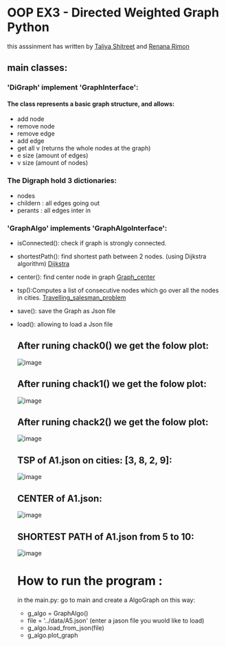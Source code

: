 # OOP EX3 -  Directed Weighted Graph Python 

this asssinment has written by [Taliya Shitreet](https://github.com/taliyashitreet "Profile") and  [Renana Rimon](https://github.com/renanarimon "Profile") <br />

## main classes:

### 'DiGraph' implement 'GraphInterface':
#### The class represents a basic graph structure, and allows:

- add node
- remove node
- remove edge
- add edge
- get all v (returns the whole nodes at the graph)
- e size (amount of edges)
- v size (amount of nodes)
### The Digraph hold  3 dictionaries: 
- nodes 
- childern : all edges going out
- perants : all edges inter in

### 'GraphAlgo' implements 'GraphAlgoInterface':
- isConnected(): check if graph is strongly connected.
- shortestPath(): find shortest path between 2 nodes. (using Dijkstra algorithm) [Dijkstra](https://en.wikipedia.org/wiki/Dijkstra%27s_algorithm)
- center(): find center node in graph
  [Graph_center](https://en.wikipedia.org/wiki/Graph_center)
- tsp():Computes a list of consecutive nodes which go over all the nodes in cities. 
  [Travelling_salesman_problem](https://en.wikipedia.org/wiki/Travelling_salesman_problem)
- save(): save the Graph as Json file
- load(): allowing to load a Json file

  ## After runing chack0() we get the folow plot:<br />
  ![image](https://user-images.githubusercontent.com/77155986/147467181-a152ac5c-d46b-40f1-9013-9b7b7115366c.png)  
  ## After runing chack1() we get the folow plot:<br />
  ![image](https://user-images.githubusercontent.com/77155986/147466445-0ddb8b3f-f310-439a-9bb3-025242032cba.png)
  ## After runing chack2() we get the folow plot:<br />
  ![image](https://user-images.githubusercontent.com/77155986/147466486-bf5bab57-7722-4623-afaf-6f1fc910ad2f.png)

  
  ## TSP of A1.json on cities: [3, 8, 2, 9]:  
  ![image](https://user-images.githubusercontent.com/77155986/147466829-4980e4fa-205a-44db-ba83-b5f941c9d7c3.png)

  ## CENTER of A1.json:  
  ![image](https://user-images.githubusercontent.com/77155986/147466868-994b803b-9986-4f55-afb9-ce5446dede89.png)
  
  ## SHORTEST PATH of A1.json from 5 to 10: 
  ![image](https://user-images.githubusercontent.com/77155986/147466915-755ad505-c81f-40a1-963a-f8c7d8f3bbcc.png)


  # How to run the program : 
  in the main.py: go to main and create a AlgoGraph on this way:<br />
     - g_algo = GraphAlgo() <br />
     - file = '../data/A5.json' (enter a jason file you wuold like to load) <br />
     - g_algo.load_from_json(file) <br />
     - g_algo.plot_graph
